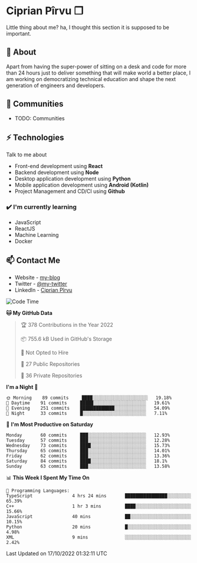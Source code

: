 # Ciprian Pîrvu ❐

Little thing about me? ha, I thought this section it is supposed to be important.

## 🧐 About

Apart from having the super-power of sitting on a desk and code for more than 24 hours just to deliver something that will make world a better place, I am working on democratizing technical education and shape the next generation of engineers and developers.

## 👯 Communities

-   TODO: Communities

## ⚡ Technologies

Talk to me about

-   Front-end development using **React**
-   Backend development using **Node**
-   Desktop application development using **Python**
-   Mobile application development using **Android (Kotlin)**
-   Project Management and CD/CI using **Github**

### ✔️ I'm currently learning

-   JavaScript
-   ReactJS
-   Machine Learning
-   Docker

## 📫 Contact Me

-   Website - [my-blog]()
-   Twitter - [@my-twitter]()
-   LinkedIn - [Ciprian Pîrvu](https://www.linkedin.com/in/p%C3%AErvu-ciprian-cristian-4415991b1/)

<!--START_SECTION:waka-->
![Code Time](http://img.shields.io/badge/Code%20Time-1%2C317%20hrs%205%20mins-blue)

**🐱 My GitHub Data** 

> 🏆 378 Contributions in the Year 2022
 > 
> 📦 755.6 kB Used in GitHub's Storage 
 > 
> 🚫 Not Opted to Hire
 > 
> 📜 27 Public Repositories 
 > 
> 🔑 36 Private Repositories  
 > 
**I'm a Night 🦉** 

```text
🌞 Morning    89 commits     ████░░░░░░░░░░░░░░░░░░░░░   19.18% 
🌆 Daytime    91 commits     █████░░░░░░░░░░░░░░░░░░░░   19.61% 
🌃 Evening    251 commits    █████████████░░░░░░░░░░░░   54.09% 
🌙 Night      33 commits     █░░░░░░░░░░░░░░░░░░░░░░░░   7.11%

```
📅 **I'm Most Productive on Saturday** 

```text
Monday       60 commits     ███░░░░░░░░░░░░░░░░░░░░░░   12.93% 
Tuesday      57 commits     ███░░░░░░░░░░░░░░░░░░░░░░   12.28% 
Wednesday    73 commits     ████░░░░░░░░░░░░░░░░░░░░░   15.73% 
Thursday     65 commits     ███░░░░░░░░░░░░░░░░░░░░░░   14.01% 
Friday       62 commits     ███░░░░░░░░░░░░░░░░░░░░░░   13.36% 
Saturday     84 commits     ████░░░░░░░░░░░░░░░░░░░░░   18.1% 
Sunday       63 commits     ███░░░░░░░░░░░░░░░░░░░░░░   13.58%

```


📊 **This Week I Spent My Time On** 

```text
💬 Programming Languages: 
TypeScript               4 hrs 24 mins       ████████████████░░░░░░░░░   65.39% 
C++                      1 hr 3 mins         ████░░░░░░░░░░░░░░░░░░░░░   15.66% 
JavaScript               40 mins             ██░░░░░░░░░░░░░░░░░░░░░░░   10.15% 
Python                   20 mins             █░░░░░░░░░░░░░░░░░░░░░░░░   4.98% 
XML                      9 mins              ░░░░░░░░░░░░░░░░░░░░░░░░░   2.42%

```


 Last Updated on 17/10/2022 01:32:11 UTC
<!--END_SECTION:waka-->
